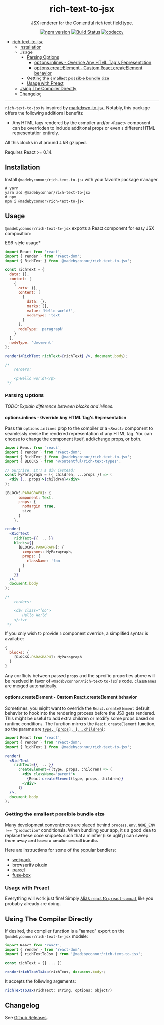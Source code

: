 <div align="center">

# rich-text-to-jsx

JSX renderer for the Contentful rich text field type.

[![npm version](https://badge.fury.io/js/@madebyconnor/rich-text-to-jsx.svg)](https://badge.fury.io/js/@madebyconnor/rich-text-to-jsx) [![Build Status](https://travis-ci.org/connor-baer/rich-text-to-jsx.svg?branch=master)](https://travis-ci.org/connor-baer/rich-text-to-jsx) [![codecov](https://codecov.io/gh/connor-baer/rich-text-to-jsx/branch/master/graph/badge.svg)](https://codecov.io/gh/connor-baer/rich-text-to-jsx)

</div>

<!-- TOC -->

- [rich-text-to-jsx](#rich-text-to-jsx)
  - [Installation](#installation)
  - [Usage](#usage)
    - [Parsing Options](#parsing-options)
      - [options.inlines - Override Any HTML Tag's Representation](#optionsinlines---override-any-html-tags-representation)
      - [options.createElement - Custom React.createElement behavior](#optionscreateelement---custom-reactcreateelement-behavior)
    - [Getting the smallest possible bundle size](#getting-the-smallest-possible-bundle-size)
    - [Usage with Preact](#usage-with-preact)
  - [Using The Compiler Directly](#using-the-compiler-directly)
  - [Changelog](#changelog)

<!-- /TOC -->

---

`rich-text-to-jsx` is inspired by [markdown-to-jsx](https://github.com/probablyup/markdown-to-jsx). Notably, this package offers the following additional benefits:

- Any HTML tags rendered by the compiler and/or `<React>` component can be overridden to include additional
  props or even a different HTML representation entirely.

All this clocks in at around 4 kB gzipped.

Requires React >= 0.14.

## Installation

Install `@madebyconnor/rich-text-to-jsx` with your favorite package manager.

```shell
# yarn
yarn add @madebyconnor/rich-text-to-jsx
# npm
npm i @madebyconnor/rich-text-to-jsx
```

## Usage

`@madebyconnor/rich-text-to-jsx` exports a React component for easy JSX composition:

ES6-style usage\*:

```jsx
import React from 'react';
import { render } from 'react-dom';
import { RichText } from '@madebyconnor/rich-text-to-jsx';

const richText = {
  data: {},
  content: [
    {
      data: {},
      content: [
        {
          data: {},
          marks: [],
          value: 'Hello world!',
          nodeType: 'text'
        }
      ],
      nodeType: 'paragraph'
    }
  ],
  nodeType: 'document'
};

render(<RichText richText={richText} />, document.body);

/*
    renders:

    <p>Hello world!</p>
 */
```

### Parsing Options

_TODO: Explain difference between blocks and inlines._

#### options.inlines - Override Any HTML Tag's Representation

Pass the `options.inlines` prop to the compiler or a `<React>` component to seamlessly revise the rendered representation of any HTML tag. You can choose to change the component itself, add/change props, or both.

```jsx
import React from 'react';
import { render } from 'react-dom';
import { RichText } from '@madebyconnor/rich-text-to-jsx';
import { BLOCKS } from '@contentful/rich-text-types';

// Surprise, it's a div instead!
const MyParagraph = ({ children, ...props }) => (
  <div {...props}>{children}</div>
);

[BLOCKS.PARAGRAPH]: {
      component: Text,
      props: {
        noMargin: true,
        size
      }
    },

render(
  <RichText
    richText={{ ... }}
    blocks={{
      [BLOCKS.PARAGRAPH]: {
        component: MyParagraph,
        props: {
          className: 'foo'
        }
      }
    }}
  />,
  document.body
);

/*
    renders:

    <div class="foo">
        Hello World
    </div>
 */
```

If you only wish to provide a component override, a simplified syntax is available:

```js
{
  blocks: {
    [BLOCKS.PARAGRAPH]: MyParagraph
  }
}
```

Any conflicts between passed `props` and the specific properties above will be resolved in favor of `@madebyconnor/rich-text-to-jsx`'s code. `classNames` are merged automatically.

#### options.createElement - Custom React.createElement behavior

Sometimes, you might want to override the `React.createElement` default behavior to hook into the rendering process before the JSX gets rendered. This might be useful to add extra children or modify some props based on runtime conditions. The function mirrors the `React.createElement` function, so the params are [`type, [props], [...children]`](https://reactjs.org/docs/react-api.html#createelement):

```jsx
import React from 'react';
import { render } from 'react-dom';
import { RichText } from '@madebyconnor/rich-text-to-jsx';

render(
  <RichText
    richText={{ ... }}
      createElement={(type, props, children) => (
        <div className="parent">
          {React.createElement(type, props, children)}
        </div>
      )}
  />,
  document.body
);
```

### Getting the smallest possible bundle size

Many development conveniences are placed behind `process.env.NODE_ENV !== "production"` conditionals. When bundling your app, it's a good idea to replace these code snippets such that a minifier (like uglify) can sweep them away and leave a smaller overall bundle.

Here are instructions for some of the popular bundlers:

- [webpack](https://webpack.js.org/guides/production/#specify-the-environment)
- [browserify plugin](https://github.com/hughsk/envify)
- [parcel](https://parceljs.org/production.html)
- [fuse-box](http://fuse-box.org/plugins/replace-plugin#notes)

### Usage with Preact

Everything will work just fine! Simply [Alias `react` to `preact-compat`](https://github.com/developit/preact-compat#usage-with-webpack) like you probably already are doing.

## Using The Compiler Directly

If desired, the compiler function is a "named" export on the `@madebyconnor/rich-text-to-jsx` module:

```jsx
import React from 'react';
import { render } from 'react-dom';
import { richTextToJsx } from '@madebyconnor/rich-text-to-jsx';

const richText = {{ ... }}

render(richTextToJsx(richText, document.body);
```

It accepts the following arguments:

```js
richTextToJsx(richText: string, options: object?)
```

## Changelog

See [Github Releases](https://github.com/connor-baer/rich-text-to-jsx/releases).
